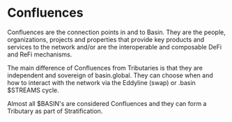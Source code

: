 # Confluences

Confluences are the connection points in and to Basin.  They are the people, organizations, projects and properties that provide key products and services to the network and/or are the interoperable and composable DeFi and ReFi mechanisms.&#x20;

The main difference of Confluences from Tributaries is that they are independent and sovereign of basin.global.  They can choose when and how to interact with the network via the Eddyline (swap) or .basin $STREAMS cycle.

Almost all $BASIN's are considered Confluences and they can form a Tributary as part of Stratification.
